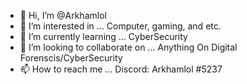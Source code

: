 - 👋 Hi, I’m @Arkhamlol
- 👀 I’m interested in ... Computer, gaming, and etc.
- 🌱 I’m currently learning ... CyberSecurity 
- 💞️ I’m looking to collaborate on ... Anything On Digital Forenscis/CyberSecurity 
- 📫 How to reach me ... Discord: Arkhamlol #5237

<!---
Arkhamlol/Arkhamlol is a ✨ special ✨ repository because its `README.md` (this file) appears on your GitHub profile.
You can click the Preview link to take a look at your changes.
--->
